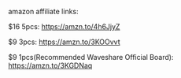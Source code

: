 amazon affiliate links:

$16 5pcs: https://amzn.to/4h6JjyZ

$9 3pcs: https://amzn.to/3KOOvvt

$9 1pcs(Recommended Waveshare Official Board): https://amzn.to/3KGDNaq